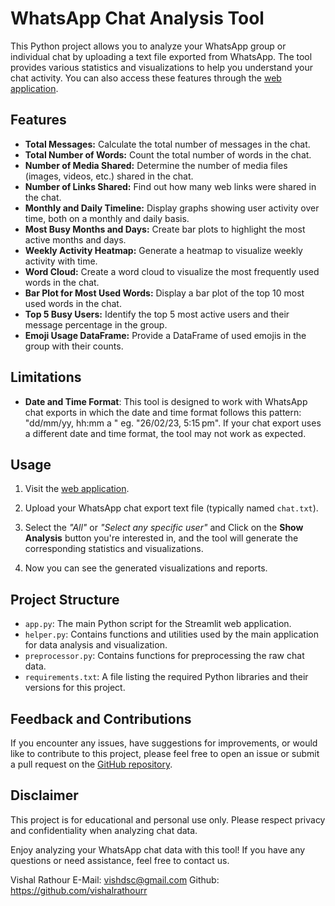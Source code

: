 # WhatsApp Chat Analysis Tool

This Python project allows you to analyze your WhatsApp group or individual chat by uploading a text file exported from WhatsApp. The tool provides various statistics and visualizations to help you understand your chat activity. You can also access these features through the [web application](https://whatsanalysis.streamlit.app/).


## Features

- **Total Messages:** Calculate the total number of messages in the chat.
- **Total Number of Words:** Count the total number of words in the chat.
- **Number of Media Shared:** Determine the number of media files (images, videos, etc.) shared in the chat.
- **Number of Links Shared:** Find out how many web links were shared in the chat.
- **Monthly and Daily Timeline:** Display graphs showing user activity over time, both on a monthly and daily basis.
- **Most Busy Months and Days:** Create bar plots to highlight the most active months and days.
- **Weekly Activity Heatmap:** Generate a heatmap to visualize weekly activity with time.
- **Word Cloud:** Create a word cloud to visualize the most frequently used words in the chat.
- **Bar Plot for Most Used Words:** Display a bar plot of the top 10 most used words in the chat.
- **Top 5 Busy Users:** Identify the top 5 most active users and their message percentage in the group.
- **Emoji Usage DataFrame:** Provide a DataFrame of used emojis in the group with their counts.


## Limitations

- **Date and Time Format**: This tool is designed to work with WhatsApp chat exports in which the date and time format follows this pattern: "dd/mm/yy, hh:mm a " eg. "26/02/23, 5:15 pm". If your chat export uses a different date and time format, the tool may not work as expected.

## Usage

1. Visit the [web application](https://whatsanalysis.streamlit.app/).

2. Upload your WhatsApp chat export text file (typically named `chat.txt`).

3. Select the *"All"* or *"Select any specific user"* and Click on the **Show Analysis** button you're interested in, and the tool will generate the corresponding statistics and visualizations.

4. Now you can see the generated visualizations and reports.


## Project Structure

- `app.py`: The main Python script for the Streamlit web application.
- `helper.py`: Contains functions and utilities used by the main application for data analysis and visualization.
- `preprocessor.py`: Contains functions for preprocessing the raw chat data.
- `requirements.txt`: A file listing the required Python libraries and their versions for this project.


## Feedback and Contributions

If you encounter any issues, have suggestions for improvements, or would like to contribute to this project, please feel free to open an issue or submit a pull request on the [GitHub repository](https://github.com/yourusername/whatsapp-chat-analysis).

## Disclaimer

This project is for educational and personal use only. Please respect privacy and confidentiality when analyzing chat data.


Enjoy analyzing your WhatsApp chat data with this tool! If you have any questions or need assistance, feel free to contact us.

Vishal Rathour
E-Mail: vishdsc@gmail.com
Github: https://github.com/vishalrathourr
